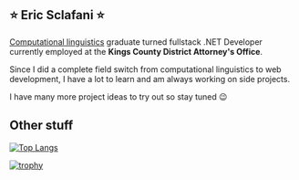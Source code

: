 ## ⭐ Eric Sclafani ⭐

[Computational linguistics](https://plato.stanford.edu/entries/computational-linguistics/) graduate turned fullstack .NET Developer currently employed at the **Kings County District Attorney's Office**.

Since I did a complete field switch from computational linguistics to web development, I have a lot to learn and am always working on side projects.

I have many more project ideas to try out so stay tuned 😉

## Other stuff

[![Top Langs](https://github-readme-stats.vercel.app/api/top-langs/?username=eric-sclafani&hide=Jupyter+Notebook,Lua,MDX,CSS,SCSS,Typst&layout=donut&exclude_repo=eric-sclafani.github.io&theme=radical&size_weight=0.5&count_weight=0.5)](https://github.com/eric-sclafani/github-readme-stats)

[![trophy](https://github-profile-trophy.vercel.app/?username=eric-sclafani&theme=juicyfresh&margin-w=15&title=-Reviews)](https://github.com/eric-sclafani/github-profile-trophy)

<!--
**eric-sclafani/eric-sclafani** is a ✨ _special_ ✨ repository because its `README.md` (this file) appears on your GitHub profile.

Here are some ideas to get you started:

- 🔭 I’m currently working on ...
- 🌱 I’m currently learning ...
- 👯 I’m looking to collaborate on ...
- 🤔 I’m looking for help with ...
- 💬 Ask me about ...
- 📫 How to reach me: ...
- 😄 Pronouns: ...
- ⚡ Fun fact: ...
-->
